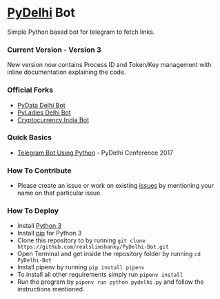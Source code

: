 # [PyDelhi](https://pydelhi.org) Bot
Simple Python based bot for telegram to fetch links.

### Current Version - Version 3
New version now contains Process ID and Token/Key management with inline documentation explaining the code.

### Official Forks
* [PyData Delhi Bot](https://github.com/realslimshanky/PyData-Delhi-Bot)
* [PyLadies Delhi Bot](https://github.com/realslimshanky/PyLadiesDelhiBot)
* [Cryptocurrency India Bot](https://github.com/realslimshanky/Cryptocurrency-India-Bot)

### Quick Basics
* [Telegram Bot Using Python](https://www.youtube.com/watch?v=J6aZlUzxL5w) - PyDelhi Conference 2017

### How To Contribute

* Please create an issue or work on existing [issues](https://github.com/realslimshanky/PyDelhi-Bot/issues) by mentioning your name on that particular issue.

### How To Deploy

* Install [Python 3](https://www.python.org/downloads/)
* Install [pip](https://pip.pypa.io/en/stable/installing/) for Python 3
* Clone this repository to by running `git clone https://github.com/realslimshanky/PyDelhi-Bot.git`
* Open Terminal and get inside the repository folder by running `cd PyDelhi-Bot`
* Install pipenv by running `pip install pipenv`
* To install all other requirements simply run `pipenv install`
* Run the program by `pipenv run python pydelhi.py` and follow the instructions mentioned.
